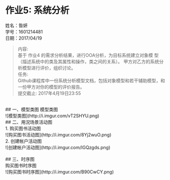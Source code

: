 # 作业5: 系统分析
姓名：昝妍<br>
学号：1601214481<br>
日期：2017/04/19<br>

>内容:<br>
基于 作业4 的需求分析结果，进行OOA分析，为目标系统建立对象模
型（描述系统中的类及其属性和操作，类之间的关系）。
甲方对乙方的系统分析模型进行评价，组织讨论。<br>
任务:<br>
>Github课程库中一份系统分析模型文档，包括对象模型和若干辅助模型，和一份甲方对你的模型的评价报告。<br>
>提交截止: 2017年4月19日23:55
<br>
## 一、模型类图
模型类图<br>
![模型类图](http://i.imgur.com/vT2SHYU.png)
<br>
## 二、用況场景活动图<br>
1. 购买图书活动图<br>
![购买图书活动图](http://i.imgur.com/8Yj2wuO.png)<br>
2. 创建帐户活动图<br>
![创建帐户活动图](http://i.imgur.com/lGQzgds.png)<br>
<br>
## 三、时序图<br>
购买图书时序图<br>
![购买图书时序图](http://i.imgur.com/B90CwCY.png)
<br>
